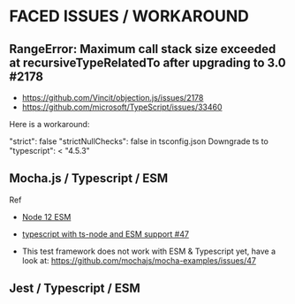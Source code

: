 # FACED ISSUES / WORKAROUND

## RangeError: Maximum call stack size exceeded at recursiveTypeRelatedTo after upgrading to 3.0 #2178

* https://github.com/Vincit/objection.js/issues/2178
* https://github.com/microsoft/TypeScript/issues/33460

Here is a workaround:

"strict": false
"strictNullChecks": false  in tsconfig.json
Downgrade ts to "typescript": < "4.5.3"

## Mocha.js / Typescript / ESM

Ref

* [Node 12 ESM](https://stackoverflow.com/questions/59787574/typescript-tsconfig-settings-for-node-js-12)
* [typescript with ts-node and ESM support #47](https://github.com/mochajs/mocha-examples/issues/47)

* This test framework does not work with ESM & Typescript yet, have a look at: https://github.com/mochajs/mocha-examples/issues/47

## Jest / Typescript / ESM